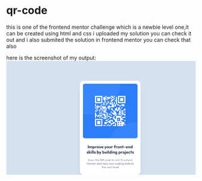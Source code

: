 # qr-code
 
 this is one of the frontend mentor challenge which is a newbie level one,it can be created using html and css 
 i uploaded my solution you can check it out and i also submited the solution in frontend mentor you can check that also

 here is the screenshot of my output:
![alt text](Screenshot_9-5-2024_6468_127.0.0.1.jpeg)


